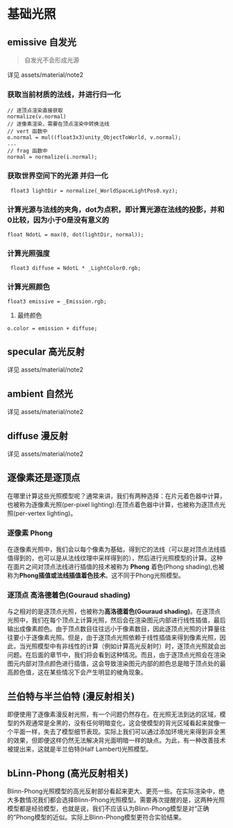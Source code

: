 # 基础光照

## emissive 自发光

> 自发光不会形成光源

详见 assets/material/note2

### 获取当前材质的法线，并进行归一化

```shader
// 逐顶点渲染直接获取
normalize(v.normal)
// 逐像素渲染，需要在顶点渲染中转换法线
// vert 函数中
o.normal = mul((float3x3)unity_ObjectToWorld, v.normal);
...
// frag 函数中
normal = normalize(i.normal);
```

### 获取世界空间下的光源 并归一化

```shader
 float3 lightDir = normalize(_WorldSpaceLightPos0.xyz);
```

### 计算光源与法线的夹角，dot为点积，即计算光源在法线的投影，并和0比较，因为小于0是没有意义的

```shader
float NdotL = max(0, dot(lightDir, normal));
```

### 计算光照强度

```shader
 float3 diffuse = NdotL * _LightColor0.rgb;
```

### 计算光照颜色

```shader
float3 emissive = _Emission.rgb;
```

1. 最终颜色

```shader
o.color = emission + diffuse;
```

## specular 高光反射

详见 assets/material/note2

## ambient 自然光

详见 assets/material/note2

## diffuse 漫反射

详见 assets/material/note2

## 逐像素还是逐顶点

在哪里计算这些光照模型呢？通常来讲，我们有两种选择：在片元着色器中计算，也被称为逐像素光照(per-pixel lighting):在顶点着色器中计算，也被称为逐顶点光照(per-vertex lighting)。

### 逐像素 Phong

在逐像素光照中，我们会以每个像素为基础，得到它的法线（可以是对顶点法线插值得到的，也可以是从法线纹理中采样得到的），然后进行光照模型的计算。这种在面片之间对顶点法线进行插值的技术被称为 **Phong** 着色(Phong shading),也被称为**Phong插值或法线插值着色技术**。这不同于Phong光照模型。

### 逐顶点 高洛德着色(Gouraud shading)

与之相对的是逐顶点光照，也被称为**高洛德着色(Gouraud shading)**。在逐顶点光照中，我们在每个顶点上计算光照，然后会在渲染图元内部进行线性插值，最后输出成像素颜色。由于顶点数目往往远小于像素数目，因此逐顶点光照的计算量往往要小于逐像素光照。但是，由于逐顶点光照依赖于线性插值来得到像素光照，因此，当光照模型中有非线性的计算（例如计算高光反射时）时，逐顶点光照就会出问题。在后面的章节中，我们将会看到这种情况。而且，由于逐顶点光照会在渲染图元内部对顶点颜色进行插值，这会导致渲染图元内部的颜色总是暗于顶点处的最高颜色值，这在某些情况下会产生明显的棱角现象。

## 兰伯特与半兰伯特 (漫反射相关)

即便使用了逐像素漫反射光照，有一个问题仍然存在。在光照无法到达的区域，模型的外观通常是全黑的，没有任何明暗变化，这会使模型的背光区域看起来就像一个平面一样，失去了模型细节表现。实际上我们可以通过添加环境光来得到非全黑的效果，但即便这样仍然无法解决背光面明暗一样的缺点。为此，有一种改善技术被提出来，这就是半兰伯特(Half Lambert)光照模型。

## bLinn-Phong (高光反射相关)

Blinn-Phong光照模型的高光反射部分看起来更大、更亮一些。在实际渲染中，绝大多数情况我们都会选择Blinn-Phong光照模型。需要再次提醒的是，这两种光照模型都是经验模型，也就是说，我们不应该认为Blinn-Phong模型是对“正确的”Phong模型的近似。实际上Blinn-Phong模型更符合实验结果。
